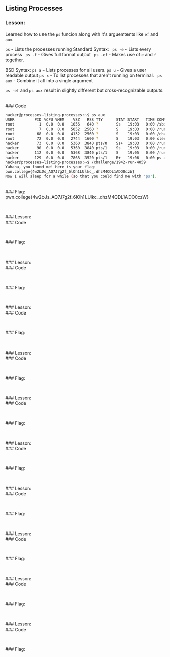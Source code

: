 ## Listing Processes

### Lesson:  
Learned how to use the ```ps``` funcion along with it's arguemtents like ```ef``` and ```aux```.

```ps``` - Lists the processes running
Standard Syntax:
``` ps -e``` - Lists every process
``` ps -f``` - Gives full format output
``` ps -ef``` - Makes use of ```e``` and ```f``` together.

BSD Syntax:
```ps a``` - Lists processes for all users.
``` ps u ``` - Gives a user readable output
``` ps x ``` - To list processes that aren't running on terminal.
``` ps aux``` - Combine it all into a single argument

```ps -ef``` and ```ps aux``` result in slightly different but cross-recognizable outputs.

<br>
### Code 

```bash
hacker@processes~listing-processes:~$ ps aux
USER         PID %CPU %MEM    VSZ   RSS TTY      STAT START   TIME COMMAND
root           1  0.0  0.0   1056   640 ?        Ss   19:03   0:00 /sbin/docker-init -- /nix/var/nix/profiles/default/bin/dojo-init /run/dojo/bin/sleep 6h
root           7  0.0  0.0   5052  2560 ?        S    19:03   0:00 /run/dojo/bin/sleep 6h
root          68  0.0  0.0   4132  2560 ?        S    19:03   0:00 /challenge/1942-run-4059
root          72  0.0  0.0   2744  1600 ?        S    19:03   0:00 sleep 6h
hacker        73  0.0  0.0   5360  3840 pts/0    Ss+  19:03   0:00 /run/dojo/bin/ssh-entrypoint
hacker        90  0.0  0.0   5360  3840 pts/1    Ss   19:03   0:00 /run/dojo/bin/ssh-entrypoint
hacker       112  0.0  0.0   5368  3840 pts/1    S    19:05   0:00 /run/dojo/bin/bash
hacker       129  0.0  0.0   7868  3520 pts/1    R+   19:06   0:00 ps aux
hacker@processes~listing-processes:~$ /challenge/1942-run-4059
Yahaha, you found me! Here is your flag:
pwn.college{4w2bJs_AQ7J7g2f_6lOh1LUlkc_.dhzM4QDL1ADO0czW}
Now I will sleep for a while (so that you could find me with 'ps').
```
<br>
### Flag: pwn.college{4w2bJs_AQ7J7g2f_6lOh1LUlkc_.dhzM4QDL1ADO0czW}

## 

<br>
### Lesson: 

<br>
### Code 

```bash

```
<br>
### Flag: 

## 

<br>
### Lesson: 

<br>
### Code 

```bash

```
<br>
### Flag: 

## 

<br>
### Lesson: 

<br>
### Code 

```bash

```
<br>
### Flag: 

## 

<br>
### Lesson: 

<br>
### Code 

```bash

```
<br>
### Flag: 

## 

<br>
### Lesson: 

<br>
### Code 

```bash

```
<br>
### Flag: 

## 

<br>
### Lesson: 

<br>
### Code 

```bash

```
<br>
### Flag: 

## 

<br>
### Lesson: 

<br>
### Code 

```bash

```
<br>
### Flag: 

## 

<br>
### Lesson: 

<br>
### Code 

```bash

```
<br>
### Flag: 

## 

<br>
### Lesson: 

<br>
### Code 

```bash

```
<br>
### Flag: 

## 

<br>
### Lesson: 

<br>
### Code 

```bash

```
<br>
### Flag: 

